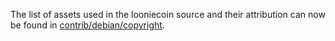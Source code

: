 The list of assets used in the looniecoin source and their attribution can now be found in [contrib/debian/copyright](../contrib/debian/copyright).
